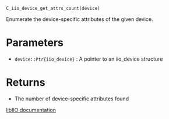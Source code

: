 ```
C_iio_device_get_attrs_count(device)
```

Enumerate the device-specific attributes of the given device.

# Parameters

  * `device::Ptr{iio_device}` : A pointer to an iio_device structure

# Returns

  * The number of device-specific attributes found

[libIIO documentation](https://analogdevicesinc.github.io/libiio/master/libiio/group__Device.html#ga36c2d0f703a803f44a578bc83fdab6a0)
